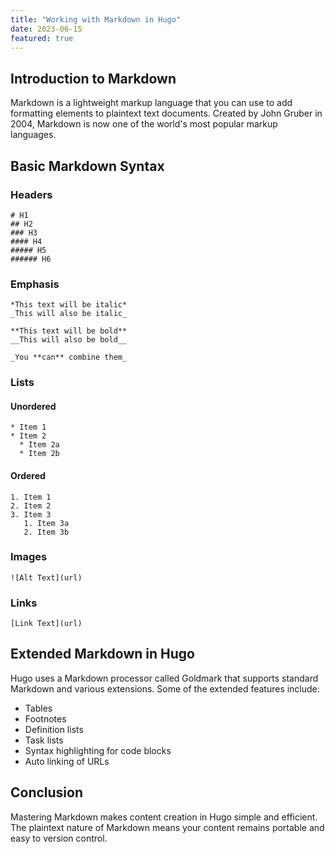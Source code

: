 ```yaml
---
title: "Working with Markdown in Hugo"
date: 2023-06-15
featured: true
---
```


## Introduction to Markdown

Markdown is a lightweight markup language that you can use to add formatting elements to plaintext text documents. Created by John Gruber in 2004, Markdown is now one of the world's most popular markup languages.

## Basic Markdown Syntax

### Headers

```
# H1
## H2
### H3
#### H4
##### H5
###### H6
```

### Emphasis

```
*This text will be italic*
_This will also be italic_

**This text will be bold**
__This will also be bold__

_You **can** combine them_
```

### Lists

#### Unordered

```
* Item 1
* Item 2
  * Item 2a
  * Item 2b
```

#### Ordered

```
1. Item 1
2. Item 2
3. Item 3
   1. Item 3a
   2. Item 3b
```

### Images

```
![Alt Text](url)
```

### Links

```
[Link Text](url)
```

## Extended Markdown in Hugo

Hugo uses a Markdown processor called Goldmark that supports standard Markdown and various extensions. Some of the extended features include:

- Tables
- Footnotes
- Definition lists
- Task lists
- Syntax highlighting for code blocks
- Auto linking of URLs

## Conclusion

Mastering Markdown makes content creation in Hugo simple and efficient. The plaintext nature of Markdown means your content remains portable and easy to version control.
